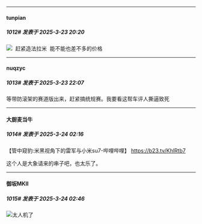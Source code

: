 ﻿
*****

####  tunpian  
##### 1012#       发表于 2025-3-23 20:20

<img src="https://static.saraba1st.com/image/smiley/face2017/067.png" referrerpolicy="no-referrer">  赶紧造法拉米  能不能也差不多的价格 


*****

####  nuqzyc  
##### 1013#       发表于 2025-3-23 22:07

等带防滚架的赛道版出来，赶紧搞统规赛。我要看这帮车评人撕逼致死


*****

####  大厨麦当牛  
##### 1014#       发表于 2025-3-24 02:16

【管中窥豹:米黑视角下的雷军与小米su7-哔哩哔哩】 https://b23.tv/KhlRtb7

这个人是大象请来的串子吧，也太乐了。


*****

####  御坂MKII  
##### 1015#       发表于 2025-3-24 02:46

<img src="https://static.saraba1st.com/image/smiley/face2017/068.png" referrerpolicy="no-referrer">太人机了


